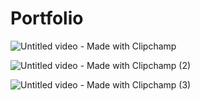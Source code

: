# Portfolio


![Untitled video - Made with Clipchamp](https://github.com/Edward2580/Portfolio/assets/108019228/3dac0bbf-cc60-46c7-95e6-74fd05b707c2)

![Untitled video - Made with Clipchamp (2)](https://github.com/Edward2580/Portfolio/assets/108019228/50f45ebf-9990-433e-b2ef-d8928f9f8a79)


![Untitled video - Made with Clipchamp (3)](https://github.com/Edward2580/Portfolio/assets/108019228/e904cd60-6e28-4571-b819-79e95301abf1)
